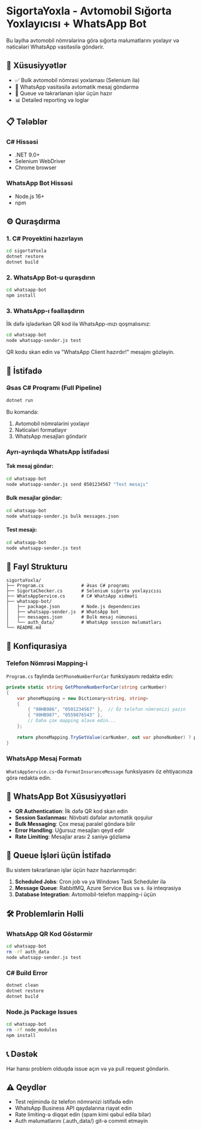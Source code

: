 # SigortaYoxla - Avtomobil Sığorta Yoxlayıcısı + WhatsApp Bot

Bu layihə avtomobil nömrələrinə görə sığorta məlumatlarını yoxlayır və nəticələri WhatsApp vasitəsilə göndərir.

## 🚀 Xüsusiyyətlər

- ✅ Bulk avtomobil nömrəsi yoxlaması (Selenium ilə)
- 📱 WhatsApp vasitəsilə avtomatik mesaj göndərmə
- 🔄 Queue və təkrarlanan işlər üçün hazır
- 📊 Detailed reporting və loglar

## 📋 Tələblər

### C# Hissəsi
- .NET 9.0+
- Selenium WebDriver
- Chrome browser

### WhatsApp Bot Hissəsi  
- Node.js 16+
- npm

## ⚙️ Quraşdırma

### 1. C# Proyektini hazırlayın
```bash
cd sigortaYoxla
dotnet restore
dotnet build
```

### 2. WhatsApp Bot-u quraşdırın
```bash
cd whatsapp-bot
npm install
```

### 3. WhatsApp-ı fəallaşdırın
İlk dəfə işlədərkən QR kod ilə WhatsApp-ınızı qoşmalısınız:

```bash
cd whatsapp-bot
node whatsapp-sender.js test
```

QR kodu skan edin və "WhatsApp Client hazırdır!" mesajını gözləyin.

## 🎯 İstifadə

### Əsas C# Proqramı (Full Pipeline)
```bash
dotnet run
```

Bu komanda:
1. Avtomobil nömrələrini yoxlayır
2. Nəticələri formatlayır  
3. WhatsApp mesajları göndərir

### Ayrı-ayrılıqda WhatsApp İstifadəsi

#### Tək mesaj göndər:
```bash
cd whatsapp-bot
node whatsapp-sender.js send 0501234567 "Test mesajı"
```

#### Bulk mesajlar göndər:
```bash
cd whatsapp-bot  
node whatsapp-sender.js bulk messages.json
```

#### Test mesajı:
```bash
cd whatsapp-bot
node whatsapp-sender.js test
```

## 📁 Fayl Strukturu

```
sigortaYoxla/
├── Program.cs              # Əsas C# proqramı
├── SigortaChecker.cs       # Selenium sığorta yoxlayıcısı
├── WhatsAppService.cs      # C# WhatsApp xidməti
├── whatsapp-bot/
│   ├── package.json        # Node.js dependencies
│   ├── whatsapp-sender.js  # WhatsApp bot
│   ├── messages.json       # Bulk mesaj nümunəsi
│   └── auth_data/          # WhatsApp session məlumatları
└── README.md
```

## 🔧 Konfiqurasiya

### Telefon Nömrəsi Mapping-i
`Program.cs` faylında `GetPhoneNumberForCar` funksiyasını redaktə edin:

```csharp
private static string GetPhoneNumberForCar(string carNumber)
{
    var phoneMapping = new Dictionary<string, string>
    {
        { "90HB986", "0501234567" },  // Öz telefon nömrənizi yazın
        { "90HB987", "0559876543" },
        // Daha çox mapping əlavə edin...
    };
    
    return phoneMapping.TryGetValue(carNumber, out var phoneNumber) ? phoneNumber : "";
}
```

### WhatsApp Mesaj Formatı
`WhatsAppService.cs`-də `FormatInsuranceMessage` funksiyasını öz ehtiyacınıza görə redaktə edin.

## 📱 WhatsApp Bot Xüsusiyyətləri

- **QR Authentication**: İlk dəfə QR kod skan edin
- **Session Saxlanması**: Növbəti dəfələr avtomatik qoşulur
- **Bulk Messaging**: Çox mesaj paralel göndərə bilir
- **Error Handling**: Uğursuz mesajları qeyd edir
- **Rate Limiting**: Mesajlar arası 2 saniyə gözləmə

## 🔄 Queue İşləri üçün İstifadə

Bu sistem təkrarlanan işlər üçün hazır hazırlanmışdır:

1. **Scheduled Jobs**: Cron job və ya Windows Task Scheduler ilə
2. **Message Queue**: RabbitMQ, Azure Service Bus və s. ilə inteqrasiya
3. **Database Integration**: Avtomobil-telefon mapping-i üçün

## 🛠️ Problemlərin Həlli

### WhatsApp QR Kod Göstərmir
```bash
cd whatsapp-bot
rm -rf auth_data
node whatsapp-sender.js test
```

### C# Build Error
```bash
dotnet clean
dotnet restore  
dotnet build
```

### Node.js Package Issues
```bash
cd whatsapp-bot
rm -rf node_modules
npm install
```

## 📞 Dəstək

Hər hansı problem olduqda issue açın və ya pull request göndərin.

## ⚠️ Qeydlər

- Test rejimində öz telefon nömrənizi istifadə edin
- WhatsApp Business API qaydalarına riayət edin  
- Rate limiting-ə diqqət edin (spam kimi qəbul edilə bilər)
- Auth məlumatlarını (.auth_data/) git-ə commit etməyin
